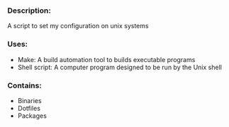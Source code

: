 ### Description:
A script to set my configuration on unix systems

### Uses:
- Make: A build automation tool to builds executable programs
- Shell script: A computer program designed to be run by the Unix shell

### Contains:
- Binaries
- Dotfiles
- Packages
